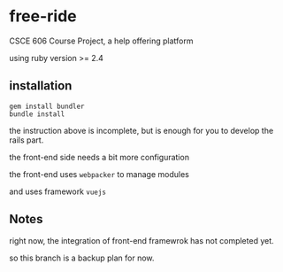 # free-ride

CSCE 606 Course Project, a help offering platform

using ruby version >= 2.4

## installation

```
gem install bundler
bundle install
```
the instruction above is incomplete, but is enough for you to develop the rails part.

the front-end side needs a bit more configuration

the front-end uses `webpacker` to manage modules

and uses framework `vuejs`

## Notes
right now, the integration of front-end framewrok has not completed yet.

so this branch is a backup plan for now.
